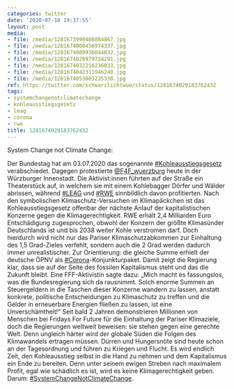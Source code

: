 ```yaml
---
categories: twitter
date: '2020-07-10 19:37:55'
layout: post
media:
- file: /media/1281673990466084867.jpg
- file: /media/1281674000456974337.jpg
- file: /media/1281674009936044032.jpg
- file: /media/1281674020979724291.jpg
- file: /media/1281674032216236033.jpg
- file: /media/1281674042311946240.jpg
- file: /media/1281674053003235330.jpg
ref: https://twitter.com/schwarzlichtwue/status/1281674029183762432
tags:
- systemchangenotclimatechange
- kohleausstiegsgesetz
- leag
- corona
- rwe
title: 1281674029183762432
---
```

System Change not Climate Change:



Der Bundestag hat am 03.07.2020 das sogenannte [#Kohleausstiegsgesetz](/t/kohleausstiegsgesetz) verabschiedet. Dagegen protestierte [@F4F_wuerzburg](https://twitter.com/F4F_wuerzburg) heute in der Würzburger Innenstadt. 
Die Aktivist:innen führten auf der Straße ein Theaterstück auf, in welchem sie mit einem Kohlebagger Dörfer und Wälder abrissen, während [#LEAG](/t/leag) und [#RWE](/t/rwe) sinnbildlich davon profitierten. 
Nach den symbolischen Klimaschutz-Versuchen im Klimapäckchen ist das Kohleausstiegsgesetz offenbar der nächste Anlauf der kapitalistischen Konzerne gegen die Klimagerechtigkeit.
RWE erhält 2,4 Milliarden Euro Entschädigung zugesprochen, obwohl der Konzern der größte Klimasünder Deutschlands ist und bis 2038 weiter Kohle verstromen darf.
Doch hierdurch wird nicht nur das Pariser Klimaschutzabkommen zur Einhaltung des 1,5 Grad-Zieles verfehlt, sondern auch die 2 Grad werden dadurch immer unrealistischer. Zur Orientierung: die gleiche Summe erhielt der deutsche ÖPNV als [#Corona](/t/corona)-Konjunkturpaket.
Damit zeigt die Regierung klar, dass sie auf der Seite des fossilen Kapitalismus steht und das die Zukunft bleibt.
Eine FFF-Aktivistin sagte dazu: „Mich macht es fassungslos, was die Bundesregierung sich da rausnimmt.
Solch enorme Summen an Steuergeldern in die Taschen dieser Konzerne wandern zu lassen, anstatt konkrete, politische Entscheidungen zu Klimaschutz zu treffen und die Gelder in erneuerbare Energien fließen zu lassen, ist eine Unverschämtheit!“
Seit bald 2 Jahren demonstrieren Millionen von Menschen bei Fridays For Future für die Einhaltung der Pariser Klimaziele, doch die Regierungen weltweit beweisen: sie stehen gegen eine gerechte Welt.
Denn ungleich härter wird der globale Süden die Folgen des Klimawandels ertragen müssen. Dürren und Hungersnöte sind heute schon an der Tagesordnung und führen zu Kriegen und Flucht.
Es wird endlich Zeit, den Kohleausstieg selbst in die Hand zu nehmen und dem Kapitalismus ein Ende zu bereiten. Denn unter seinem ewigen Streben nach maximalem Profit, egal wie schädlich es ist, wird es keine Klimagerechtigkeit geben. Darum: [#SystemChangeNotClimateChange](/t/systemchangenotclimatechange).